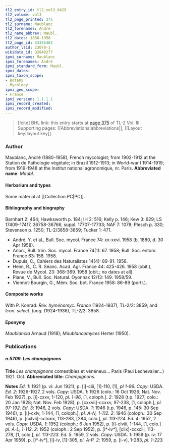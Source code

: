 ```yaml
---
tl2_entry_id: tl2_vol3_0429
tl2_volume: vol3
tl2_page_printed: 375
tl2_surname: Maublanc
tl2_forenames: André
tl2_name_abbrev: Maubl.
tl2_dates: 1880-1958
tl2_page_id: 33355462
author_lsid: 23078-1
wikidata_id: Q2848277
ipni_surname: Maublanc
ipni_forenames: André
ipni_standard_form: Maubl.
ipni_dates: 
ipni_taxon_scope: 
- Botany
- Mycology
ipni_geo_scope: 
- France
ipni_version: 1.1.1.1
ipni_record_created: 
ipni_record_modified:
---
```



> [!cite] BHL link: this entry starts at [page 375](https://www.biodiversitylibrary.org/page/33355462) of TL-2 Vol. III.
> Supporting pages: [[Abbreviations|abbreviations]], [[Layout key|layout key]].

### Author

Maublanc, André (1880-1958), French mycologist; from 1902-1912 at the Station de Pathologie végétale; in Brazil 1912-1913; in World-war I 1914-1919; from 1919-1948 at the Institut national agronomique, nr. Paris. 
**Abbreviated name**: *Maubl.*

#### Herbarium and types

Some material at [[Collection PC|PC]].

#### Bibliography and biography

Barnhart 2: 464; Hawksworth p. 184; IH 2: 516; Kelly p. 146; Kew 3: 629; LS 17409-17417, 36758-36766, suppl. 17707-17733; NAF 7: 1078; Plesch p. 330; Stevenson p. 1250; TL-2/3858-3859; Tucker 1: 471.
- André, Y. et al., Bull. Soc. mycol. France 74: xx-xxvi. 1958 (b. 1880, d. 30 Apr 1958).
- Anon., Bull. trim. Soc. mycol. France 74(1): 67. 1958; Bull. Soc. entom. France 63: 158. 1958.
- Dupuis, C., Cahiers des Naturalistes 14(4): 89-91. 1958.
- Heim, R., C. R. Séanc. Acad. Agr. France 44: 425-426. 1958 (obit.), Revue de Mycol. 23: 368-369. 1958 (obit.; no dates at all).
- Piane, V., Bull. Soc. Natural. Oyonnax 12/13: 149. 1958/59.
- Viennot-Bourgin, G., Mém. Soc. bot. France 1958: 86-89 (portr.).

#### Composite works

With P. Konrad: *Rév. hyménomyc. France* (1924-1937), TL-2/2: 3859; and *Icon. select. fung.* (1924-1936), TL-2/2: 3858.

#### Eponymy

*Maublancia* Arnaud (1918); *Maublancomyces* Herter (1950).

### Publications

##### n.5709. Les champignons

**Title**
*Les champignons* comestibles et vénéneux... Paris (Paul Lechevalier...) 1921. Oct.
**Abbreviated title**: *Champignons*.

**Notes**
*Ed. 1*: 1921 (p. vi: Jun 1921), p. \[i\]-ciii, \[1\]-110, \[1\], *pl 1-96. Copy*: USDA.
*Ed. 2*: 1926-1927, 2 vols. *Copy*: USDA.
*1*: 1926 (colo.: 16 Oct 1926; Nat. Nov. Feb 1927), p. \[i\]-cxxv, 1-120, *pl. 1-96*, \[1, coloph.\].
*2*: 1928 (t.p. 1927; colo.: 20 Jan 1928; Nat. Nov. Feb 1928), p. \[cxxvii\]-ccxxv, 97-238, \[1, coloph.\], *pl. 97-192.*
*Ed. 3*: 1946, 2 vols. *Copy*: USDA.
*1*: 1946 (t.p. 1946, p. 145: 30 Sep 1946), p. \[i\]-cxlv, 1-144, \[1, coloph.\], *pl. A-N, 1-112.*
*2*: 1946 (coloph.: 30 Sep 1946), p. \[cxlvii\]-cclxxix, 113-283, \[284, colo.\], *pl. 113-224.*
*Ed. 4*: 1952, 2 vols. *Copy*: USDA.
*1*: 1952 (coloph.: 6 Jun 1952), p. \[i\]-clviii, 1-144, \[1, colo.\] *pl. A-L, 1-112*.
*2*: 1952 (coloph.: 2 Sep 1952), p. \[i\*-iv\*\], \[clix\]-ccxciii, 113-278, \[1, colo.\], *pl. 113-223.*
*Ed. 5*: 1959, 2 vols. *Copy*: USDA.
*1*: 1959 (p. iv: 17 Apr 1959), p. \[i\*-iv\*\], \[i\]-iv, \[1\]-305, *pl. A-P.*
*2*: 1959, p. \[i-v\], 1-283, *pl. 1-223.*

